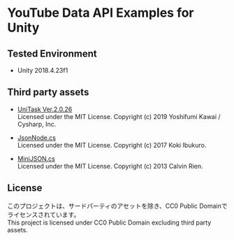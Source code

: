 # YouTube Data API Examples for Unity

## Tested Environment
- Unity 2018.4.23f1

## Third party assets
- [UniTask Ver.2.0.26](https://github.com/Cysharp/UniTask/releases/tag/2.0.26)  
  Licensed under the MIT License. Copyright (c) 2019 Yoshifumi Kawai / Cysharp, Inc.

- [JsonNode.cs](https://gist.github.com/asus4/7f7b5912d703f44c2711)  
  Licensed under the MIT License. Copyright (c) 2017 Koki Ibukuro.

- [MiniJSON.cs](https://gist.github.com/darktable/1411710)      
  Licensed under the MIT License. Copyright (c) 2013 Calvin Rien.

## License
このプロジェクトは、サードパーティのアセットを除き、CC0 Public Domainでライセンスされています。  
This project is licensed under CC0 Public Domain excluding third party assets.
